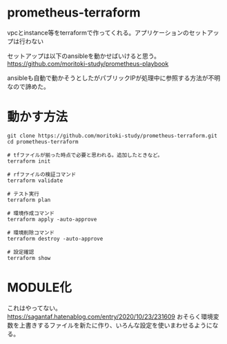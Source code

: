 # prometheus-terraform
vpcとinstance等をterraformで作ってくれる。アプリケーションのセットアップは行わない

セットアップは以下のansibleを動かせばいけると思う。
https://github.com/moritoki-study/prometheus-playbook

ansibleも自動で動かそうとしたがパブリックIPが処理中に参照する方法が不明なので諦めた。

# 動かす方法
```
git clone https://github.com/moritoki-study/prometheus-terraform.git
cd prometheus-terraform

# tfファイルが揃った時点で必要と思われる。追加したときなど。
terraform init  

# rfファイルの検証コマンド
terraform validate

# テスト実行
terraform plan

# 環境作成コマンド
terraform apply -auto-approve

# 環境削除コマンド
terraform destroy -auto-approve

# 設定確認
terraform show
```

# MODULE化
これはやってない。
https://sagantaf.hatenablog.com/entry/2020/10/23/231609
おそらく環境変数を上書きするファイルを新たに作り、いろんな設定を使いまわせるようになる。
